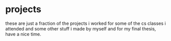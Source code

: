 # projects

these are just a fraction of the projects i worked for some of the cs classes i attended and some other stuff i made by myself and for my final thesis, have a nice time.